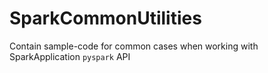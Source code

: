 # SparkCommonUtilities
Contain sample-code for common cases when working with SparkApplication `pyspark` API
